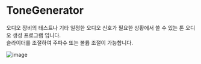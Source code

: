 # ToneGenerator

오디오 장비의 테스트나 기타 일정한 오디오 신호가 필요한 상황에서 쓸 수 있는 톤 오디오 생성 프로그램 입니다.   
슬라이더를 조절하여 주파수 또는 볼륨 조절이 가능합니다.

![image](https://user-images.githubusercontent.com/49547202/129433057-43ae8c88-5b6a-4f80-809b-3211eef66d30.png)
